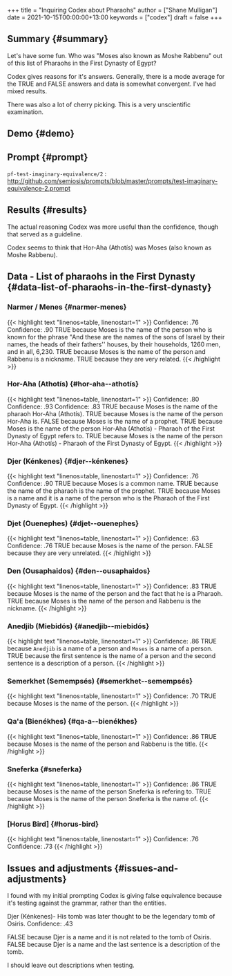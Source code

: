 +++
title = "Inquiring Codex about Pharaohs"
author = ["Shane Mulligan"]
date = 2021-10-15T00:00:00+13:00
keywords = ["codex"]
draft = false
+++

## Summary {#summary}

Let's have some fun. Who was "Moses also known
as Moshe Rabbenu" out of this list of Pharaohs
in the First Dynasty of Egypt?

Codex gives reasons for it's answers.
Generally, there is a mode average for the
TRUE and FALSE answers and data is somewhat convergent. I've had mixed results.

There was also a lot of cherry picking. This
is a very unscientific examination.


## Demo {#demo}

<!-- Play on asciinema.com -->
<!-- <a title="asciinema recording" href="https://asciinema.org/a/ejlF8MuqcmeUR5DnoGMKnJQYU" target="_blank"><img alt="asciinema recording" src="https://asciinema.org/a/ejlF8MuqcmeUR5DnoGMKnJQYU.svg" /></a> -->
<!-- Play on the blog -->
<script src="https://asciinema.org/a/ejlF8MuqcmeUR5DnoGMKnJQYU.js" id="asciicast-ejlF8MuqcmeUR5DnoGMKnJQYU" async></script>


## Prompt {#prompt}

`pf-test-imaginary-equivalence/2`
: <http://github.com/semiosis/prompts/blob/master/prompts/test-imaginary-equivalence-2.prompt>


## Results {#results}

The actual reasoning Codex was more useful than the confidence, though that
served as a guideline.

Codex seems to think that Hor-Aha (Athotís) was Moses (also known as Moshe Rabbenu).


## Data - List of pharaohs in the First Dynasty {#data-list-of-pharaohs-in-the-first-dynasty}


### Narmer / Menes {#narmer-menes}

{{< highlight text "linenos=table, linenostart=1" >}}
Confidence: .76
Confidence: .90
TRUE because Moses is the name of the person who is known for the phrase "And these
are the names of the sons of Israel by their names, the heads of their fathers''
houses, by their households, 1260 men, and in all, 6,230.
TRUE because Moses is the name of the person and Rabbenu is a nickname.
TRUE because they are very related.
{{< /highlight >}}


### Hor-Aha (Athotís) {#hor-aha--athotís}

{{< highlight text "linenos=table, linenostart=1" >}}
Confidence: .80
Confidence: .93
Confidence: .83
TRUE because Moses is the name of the pharaoh Hor-Aha (Athotís).
TRUE because Moses is the name of the person Hor-Aha is.
FALSE because Moses is the name of a prophet.
TRUE because Moses is the name of the person Hor-Aha (Athotís) - Pharaoh of the First Dynasty of Egypt refers to.
TRUE because Moses is the name of the person Hor-Aha (Athotís) - Pharaoh of the First Dynasty of Egypt.
{{< /highlight >}}


### Djer (Kénkenes) {#djer--kénkenes}

{{< highlight text "linenos=table, linenostart=1" >}}
Confidence: .76
Confidence: .90
TRUE because Moses is a common name.
TRUE because the name of the pharaoh is the name of the prophet.
TRUE because Moses is a name and it is a name of the person who is the Pharaoh of the First Dynasty of Egypt.
{{< /highlight >}}


### Djet (Ouenephes) {#djet--ouenephes}

{{< highlight text "linenos=table, linenostart=1" >}}
Confidence: .63
Confidence: .76
TRUE because Moses is the name of the person.
FALSE because they are very unrelated.
{{< /highlight >}}


### Den (Ousaphaidos) {#den--ousaphaidos}

{{< highlight text "linenos=table, linenostart=1" >}}
Confidence: .83
TRUE because Moses is the name of the person and the fact that he is a Pharaoh.
TRUE because Moses is the name of the person and Rabbenu is the nickname.
{{< /highlight >}}


### Anedjib (Miebidós) {#anedjib--miebidós}

{{< highlight text "linenos=table, linenostart=1" >}}
Confidence: .86
TRUE because `Anedjib` is a name of a person and `Moses` is a name of a person.
TRUE because the first sentence is the name of a person and the second sentence is a description of a person.
{{< /highlight >}}


### Semerkhet (Semempsés) {#semerkhet--semempsés}

{{< highlight text "linenos=table, linenostart=1" >}}
Confidence: .70
TRUE because Moses is the name of the person.
{{< /highlight >}}


### Qa'a (Bienékhes) {#qa-a--bienékhes}

{{< highlight text "linenos=table, linenostart=1" >}}
Confidence: .86
TRUE because Moses is the name of the person and Rabbenu is the title.
{{< /highlight >}}


### Sneferka {#sneferka}

{{< highlight text "linenos=table, linenostart=1" >}}
Confidence: .86
TRUE because Moses is the name of the person Sneferka is refering to.
TRUE because Moses is the name of the person Sneferka is the name of.
{{< /highlight >}}


### [Horus Bird] {#horus-bird}

{{< highlight text "linenos=table, linenostart=1" >}}
Confidence: .76
Confidence: .73
{{< /highlight >}}


## Issues and adjustments {#issues-and-adjustments}

I found with my initial prompting Codex is giving false equivalence because
it's testing against the grammar, rather than the entities.

Djer (Kénkenes)- His tomb was later thought to be the legendary tomb of Osiris.
Confidence: .43

FALSE because Djer is a name and it is not related to the tomb of Osiris.
FALSE because Djer is a name and the last sentence is a description of the tomb.

I should leave out descriptions when testing.